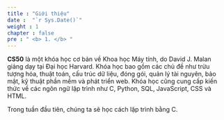 ```yaml
---
title : "Giới thiệu"
date :  "`r Sys.Date()`" 
weight : 1 
chapter : false
pre : " <b> 1. </b> "
---
```

**CS50** là một khóa học cơ bản về Khoa học Máy tính, do David J. Malan giảng dạy tại Đại học Harvard. Khóa học bao gồm các chủ đề như trừu tượng hóa, thuật toán, cấu trúc dữ liệu, đóng gói, quản lý tài nguyên, bảo mật, kỹ thuật phần mềm và phát triển web. Khóa học cũng cung cấp kiến thức về các ngôn ngữ lập trình như C, Python, SQL, JavaScript, CSS và HTML.

Trong tuần đầu tiên, chúng ta sẽ học cách lập trình bằng C.

